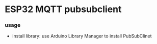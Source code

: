 # ESP32 MQTT pubsubclient

### usage
- install library:
 use Arduino Library Manager to install PubSubClinet
